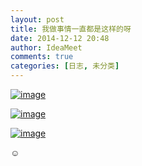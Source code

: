 ```yaml
---
layout: post
title: 我做事情一直都是这样的呀
date: 2014-12-12 20:48
author: IdeaMeet
comments: true
categories: [日志, 未分类]
---
```

<a href="http://riddle.jd-app.com/jae/uploads/2014/12/wpid-screenshot_2014-12-12-20-46-30.png"><img title="Screenshot_2014-12-12-20-46-30.png" class="alignnone size-full"  alt="image" src="http://riddle.jd-app.com/jae/uploads/2014/12/wpid-screenshot_2014-12-12-20-46-30.png" /></a>



<a href="http://riddle.jd-app.com/jae/uploads/2014/12/wpid-389361c05d305a1c.jpg"><img title="-389361c05d305a1c.jpg" class="alignnone size-full"  alt="image" src="http://riddle.jd-app.com/jae/uploads/2014/12/wpid-389361c05d305a1c.jpg" /></a>



<a href="http://riddle.jd-app.com/jae/uploads/2014/12/wpid-screenshot_2014-12-12-20-46-59.png"><img title="Screenshot_2014-12-12-20-46-59.png" class="alignnone size-full"  alt="image" src="http://riddle.jd-app.com/jae/uploads/2014/12/wpid-screenshot_2014-12-12-20-46-59.png" /></a>



☺
